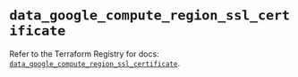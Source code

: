 # `data_google_compute_region_ssl_certificate`

Refer to the Terraform Registry for docs: [`data_google_compute_region_ssl_certificate`](https://registry.terraform.io/providers/hashicorp/google-beta/6.15.0/docs/data-sources/google_compute_region_ssl_certificate).
